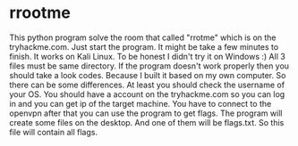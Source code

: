 # rrootme

This python program solve the room that called "rrotme" which is on the tryhackme.com.
Just start the program.
It might be take a few minutes to finish.
It works on Kali Linux. To be honest I didn't try it on Windows :)
All 3 files must be same directory.
If the program doesn't work properly then you should take a look codes. Because I built it based on my own computer. So there can be some differences. At least you should check the username of your OS.
You should have a account on the tryhackme.com so you can log in and you can get ip of the target machine.
You have to connect to the openvpn after that you can use the program to get flags. The program will create some files on the desktop. And one of them will be flags.txt. So this file will contain all flags.
